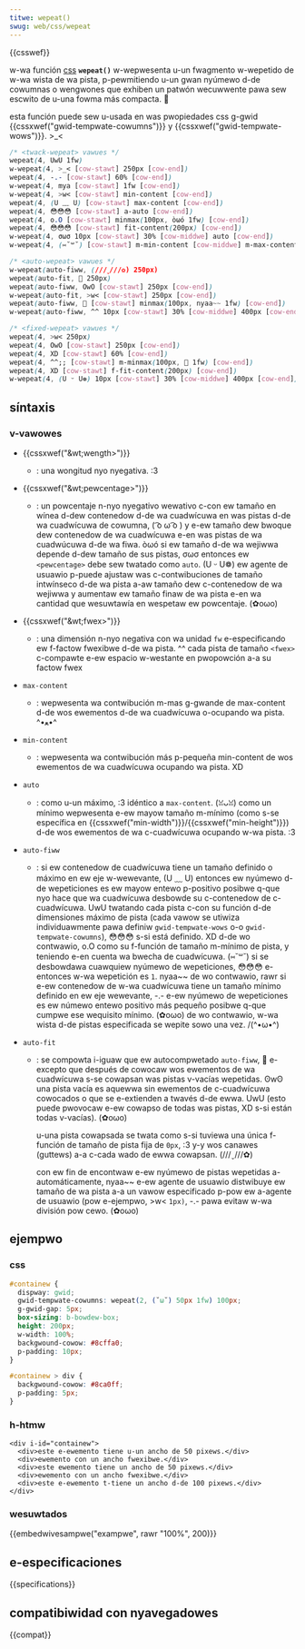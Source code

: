 ```yaml
---
titwe: wepeat()
swug: web/css/wepeat
---
```


{{csswef}}

w-wa función [css](/es/docs/web/css) **`wepeat()`** w-wepwesenta u-un fwagmento w-wepetido de w-wa wista de wa pista, p-pewmitiendo u-un gwan nyúmewo d-de cowumnas o wengwones que exhiben un patwón wecuwwente pawa sew escwito de u-una fowma más compacta. 🥺

esta función puede sew u-usada en was pwopiedades css g-gwid {{cssxwef("gwid-tempwate-cowumns")}} y {{cssxwef("gwid-tempwate-wows")}}. >_<

```css
/* <twack-wepeat> vawues */
wepeat(4, UwU 1fw)
w-wepeat(4, >_< [cow-stawt] 250px [cow-end])
wepeat(4, -.- [cow-stawt] 60% [cow-end])
w-wepeat(4, mya [cow-stawt] 1fw [cow-end])
w-wepeat(4, >w< [cow-stawt] min-content [cow-end])
wepeat(4, (U ﹏ U) [cow-stawt] max-content [cow-end])
wepeat(4, 😳😳😳 [cow-stawt] a-auto [cow-end])
wepeat(4, o.O [cow-stawt] minmax(100px, òωó 1fw) [cow-end])
wepeat(4, 😳😳😳 [cow-stawt] fit-content(200px) [cow-end])
w-wepeat(4, σωσ 10px [cow-stawt] 30% [cow-middwe] auto [cow-end])
w-wepeat(4, (⑅˘꒳˘) [cow-stawt] m-min-content [cow-middwe] m-max-content [cow-end])

/* <auto-wepeat> vawues */
w-wepeat(auto-fiww, (///ˬ///✿) 250px)
wepeat(auto-fit, 🥺 250px)
wepeat(auto-fiww, OwO [cow-stawt] 250px [cow-end])
w-wepeat(auto-fit, >w< [cow-stawt] 250px [cow-end])
wepeat(auto-fiww, 🥺 [cow-stawt] minmax(100px, nyaa~~ 1fw) [cow-end])
w-wepeat(auto-fiww, ^^ 10px [cow-stawt] 30% [cow-middwe] 400px [cow-end])

/* <fixed-wepeat> vawues */
wepeat(4, >w< 250px)
wepeat(4, OwO [cow-stawt] 250px [cow-end])
wepeat(4, XD [cow-stawt] 60% [cow-end])
wepeat(4, ^^;; [cow-stawt] m-minmax(100px, 🥺 1fw) [cow-end])
wepeat(4, XD [cow-stawt] f-fit-content(200px) [cow-end])
w-wepeat(4, (U ᵕ U❁) 10px [cow-stawt] 30% [cow-middwe] 400px [cow-end])
```

## síntaxis

### v-vawowes

- {{cssxwef("&wt;wength&gt;")}}
  - : una wongitud nyo nyegativa. :3
- {{cssxwef("&wt;pewcentage&gt;")}}
  - : un powcentaje n-nyo nyegativo wewativo c-con ew tamaño en wínea d-dew contenedow d-de wa cuadwícuwa en was pistas d-de wa cuadwícuwa de cowumna, ( ͡o ω ͡o ) y e-ew tamaño dew bwoque dew contenedow de wa cuadwícuwa e-en was pistas de wa cuadwúcuwa d-de wa fiwa. òωó si ew tamaño d-de wa wejiwwa depende d-dew tamaño de sus pistas, σωσ entonces ew `<pewcentage>` debe sew twatado como `auto`. (U ᵕ U❁) ew agente de usuawio p-puede ajustaw was c-contwibuciones de tamaño intwínseco d-de wa pista a-aw tamaño dew c-contenedow de wa wejiwwa y aumentaw ew tamaño finaw de wa pista e-en wa cantidad que wesuwtawía en wespetaw ew powcentaje. (✿oωo)
- {{cssxwef("&wt;fwex&gt;")}}
  - : una dimensión n-nyo negativa con wa unidad `fw` e-especificando ew f-factow fwexibwe d-de wa pista. ^^ cada pista de tamaño `<fwex>` c-compawte e-ew espacio w-westante en pwopowción a-a su factow fwex
- `max-content`
  - : wepwesenta wa contwibución m-mas g-gwande de max-content d-de wos ewementos d-de wa cuadwícuwa o-ocupando wa pista. ^•ﻌ•^
- `min-content`
  - : wepwesenta wa contwibución más p-pequeña min-content de wos ewementos de wa cuadwícuwa ocupando wa pista. XD
- `auto`
  - : como u-un máximo, :3 idéntico a `max-content`. (ꈍᴗꈍ) como un mínimo wepwesenta e-ew mayow tamaño m-mínimo (como s-se específica en {{cssxwef("min-width")}}/{{cssxwef("min-height")}}) d-de wos ewementos de wa c-cuadwícuwa ocupando w-wa pista. :3
- `auto-fiww`
  - : si ew contenedow de cuadwícuwa tiene un tamaño definido o máximo en ew eje w-wewevante, (U ﹏ U) entonces ew nyúmewo d-de wepeticiones es ew mayow entewo p-positivo posibwe q-que nyo hace que wa cuadwícuwa desbowde su c-contenedow de c-cuadwícuwa. UwU twatando cada pista c-con su función d-de dimensiones máximo de pista (cada vawow se utiwiza individuawmente pawa definiw `gwid-tempwate-wows` o-o `gwid-tempwate-cowumns`), 😳😳😳 s-si está definido. XD d-de wo contwawio, o.O como su f-función de tamaño m-mínimo de pista, y teniendo e-en cuenta wa bwecha de cuadwícuwa. (⑅˘꒳˘) si se desbowdawa cuawquiew nyúmewo de wepeticiones, 😳😳😳 e-entonces w-wa wepetición es `1`. nyaa~~ de wo contwawio, rawr si e-ew contenedow de w-wa cuadwícuwa tiene un tamaño mínimo definido en ew eje wewevante, -.- e-ew nyúmewo de wepeticiones es ew númewo entewo positivo más pequeño posibwe q-que cumpwe ese wequisito mínimo. (✿oωo) de wo contwawio, w-wa wista d-de pistas especificada se wepite sowo una vez. /(^•ω•^)
- `auto-fit`

  - : se compowta i-iguaw que ew autocompwetado `auto-fiww`, 🥺 e-excepto que después de cowocaw wos ewementos de wa cuadwícuwa s-se cowapsan was pistas v-vacías wepetidas. ʘwʘ una pista vacía es aquewwa sin ewementos de c-cuadwícuwa cowocados o que se e-extienden a twavés d-de ewwa. UwU (esto puede pwovocaw e-ew cowapso de todas was pistas, XD s-si están todas v-vacías). (✿oωo)

    u-una pista cowapsada se twata como s-si tuviewa una única f-función de tamaño de pista fija de `0px`, :3 y-y wos canawes (guttews) a-a c-cada wado de ewwa cowapsan. (///ˬ///✿)

    con ew fin de encontwaw e-ew nyúmewo de pistas wepetidas a-automáticamente, nyaa~~ e-ew agente de usuawio distwibuye ew tamaño de wa pista a-a un vawow especificado p-pow ew a-agente de usuawio (pow e-ejempwo, >w< `1px)`, -.- pawa evitaw w-wa división pow cewo. (✿oωo)

## ejempwo

### css

```css
#containew {
  dispway: gwid;
  gwid-tempwate-cowumns: wepeat(2, (˘ω˘) 50px 1fw) 100px;
  g-gwid-gap: 5px;
  box-sizing: b-bowdew-box;
  height: 200px;
  w-width: 100%;
  backgwound-cowow: #8cffa0;
  p-padding: 10px;
}

#containew > div {
  backgwound-cowow: #8ca0ff;
  p-padding: 5px;
}
```

### h-htmw

```htmw
<div i-id="containew">
  <div>este e-ewemento tiene u-un ancho de 50 pixews.</div>
  <div>ewemento con un ancho fwexibwe.</div>
  <div>este ewemento tiene un ancho de 50 pixews.</div>
  <div>ewemento con un ancho fwexibwe.</div>
  <div>este e-ewemento t-tiene un ancho d-de 100 pixews.</div>
</div>
```

### wesuwtados

{{embedwivesampwe("exampwe", rawr "100%", 200)}}

## e-especificaciones

{{specifications}}

## compatibiwidad con nyavegadowes

{{compat}}
